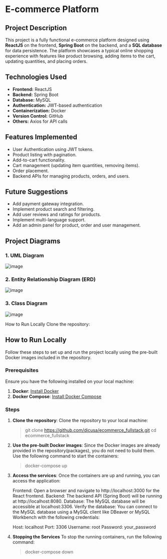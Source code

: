 # E-commerce Platform

## Project Description
This project is a fully functional e-commerce platform designed using **ReactJS** on the frontend, **Spring Boot** on the backend, and a **SQL database** for data persistence. The platform showcases a typical online shopping experience with features like product browsing, adding items to the cart, updating quantities, and placing orders.

## Technologies Used
- **Frontend:** ReactJS
- **Backend:** Spring Boot
- **Database:** MySQL
- **Authentication:** JWT-based authentication
- **Containerization:** Docker
- **Version Control:** GitHub
- **Others:** Axios for API calls

## Features Implemented
- User Authentication using JWT tokens.
- Product listing with pagination.
- Add-to-cart functionality.
- Cart management (updating item quantities, removing items).
- Order placement.
- Backend APIs for managing products, orders, and users.

## Future Suggestions
- Add payment gateway integration.
- Implement product search and filtering.
- Add user reviews and ratings for products.
- Implement multi-language support.
- Add an admin panel for product, order and user management.

## Project Diagrams

### 1. UML Diagram
![image](https://github.com/user-attachments/assets/14e141a2-ca9a-4daf-8e90-582a6163494a)

### 2. Entity Relationship Diagram (ERD)
![image](https://github.com/user-attachments/assets/e4905213-33f2-481c-9738-1ed636786bab)

### 3. Class Diagram
![image](https://github.com/user-attachments/assets/c83b2357-ac87-4fe7-8b06-fc34a067fa5d)

How to Run Locally
Clone the repository:

## How to Run Locally

Follow these steps to set up and run the project locally using the pre-built Docker images included in the repository.

### Prerequisites

Ensure you have the following installed on your local machine:

1. **Docker**: [Install Docker](https://docs.docker.com/get-docker/)
2. **Docker Compose**: [Install Docker Compose](https://docs.docker.com/compose/install/)

### Steps

1. **Clone the repository**:
   Clone the repository to your local machine:
   > git clone https://github.com/dicusa/ecommerce_fullstack.git
   > cd ecommerce_fullstack

2. **Use the pre-built Docker images**:
   Since the Docker images are already provided in the repository(packages), you do not need to build them.
   Use the following command to start the containers:
   >docker-compose up
   
3. **Access the services**:
   Once the containers are up and running, you can access the application:

   Frontend: Open a browser and navigate to http://localhost:3000 for the React frontend.
   Backend: The backend API (Spring Boot) will be running at http://localhost:8080.
   Database: The MySQL database will be accessible at localhost:3306.
   Verify the database: You can connect to the MySQL database using a MySQL client like DBeaver or MySQL Workbench with the following credentials:

    Host: localhost
    Port: 3306
    Username: root
    Password: your_password
   
4. **Stopping the Services**
   To stop the running containers, run the following command:
   > docker-compose down


